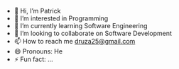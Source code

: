 - 👋 Hi, I’m Patrick 
- 👀 I’m interested in Programming
- 🌱 I’m currently learning Software Engineering
- 💞️ I’m looking to collaborate on Software Development
- 📫 How to reach me druza25@gmail.com
- 😄 Pronouns: He
- ⚡ Fun fact: ...

<!---
Druza25/Druza25 is a ✨ special ✨ repository because its `README.md` (this file) appears on your GitHub profile.
You can click the Preview link to take a look at your changes.
--->
